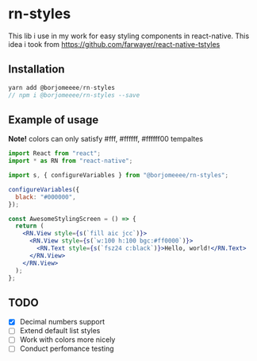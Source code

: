 # rn-styles

This lib i use in my work for easy styling components in react-native. This idea i took from <https://github.com/farwayer/react-native-tstyles>

## Installation

```js
yarn add @borjomeeee/rn-styles
// npm i @borjomeeee/rn-styles --save
```

## Example of usage

<b>Note!</b> colors can only satisfy #fff, #ffffff, #ffffff00 tempaltes

```jsx
import React from "react";
import * as RN from "react-native";

import s, { configureVariables } from "@borjomeeee/rn-styles";

configureVariables({
  black: "#000000",
});

const AwesomeStylingScreen = () => {
  return (
    <RN.View style={s(`fill aic jcc`)}>
      <RN.View style={s(`w:100 h:100 bgc:#ff0000`)}>
        <RN.Text style={s(`fsz24 c:black`)}>Hello, world!</RN.Text>
      </RN.View>
    </RN.View>
  );
};
```

## TODO

- [x] Decimal numbers support
- [ ] Extend default list styles
- [ ] Work with colors more nicely
- [ ] Conduct perfomance testing
